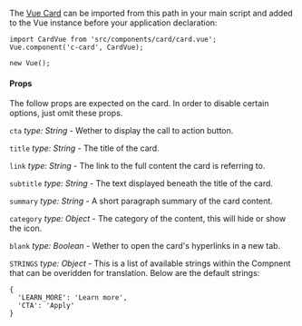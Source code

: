 The [Vue Card](#vue-card) can be imported from this path in your main script and added to the Vue instance before your application declaration:

    import CardVue from 'src/components/card/card.vue';
    Vue.component('c-card', CardVue);

    new Vue();

#### Props

The follow props are expected on the card. In order to disable certain options, just omit these props.

`cta` *type: String* - Wether to display the call to action button.

`title` *type: String* - The title of the card.

`link` *type: String* - The link to the full content the card is referring to.

`subtitle` *type: String* - The text displayed beneath the title of the card.

`summary` *type: String* - A short paragraph summary of the card content.

`category` *type: Object* - The category of the content, this will hide or show the icon.

`blank` *type: Boolean* - Wether to open the card's hyperlinks in a new tab.

`STRINGS` *type: Object* - This is a list of available strings within the Compnent that can be overidden for translation. Below are the default strings:

    {
      'LEARN_MORE': 'Learn more',
      'CTA': 'Apply'
    }
